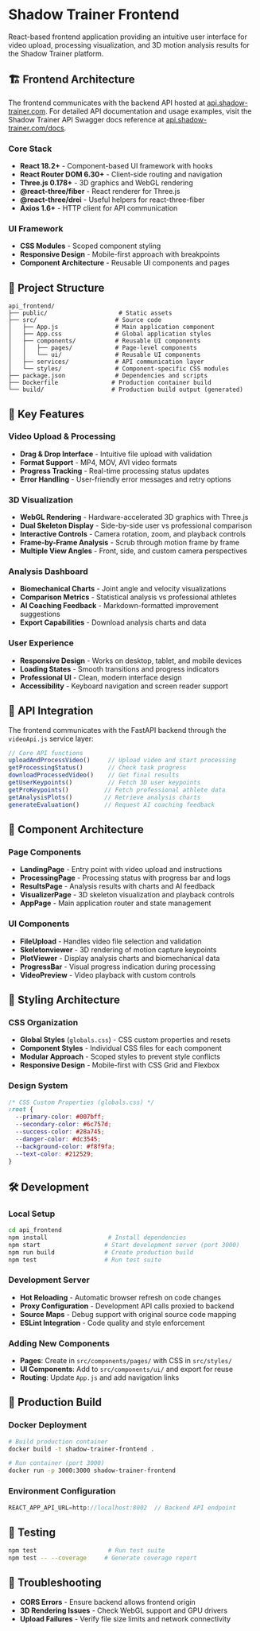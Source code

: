 # Shadow Trainer Frontend

React-based frontend application providing an intuitive user interface for video upload, processing visualization, and 3D motion analysis results for the Shadow Trainer platform.

## 🏗️ Frontend Architecture

The frontend communicates with the backend API hosted at [api.shadow-trainer.com](https://api.shadow-trainer.com).
For detailed API documentation and usage examples, visit the Shadow Trainer API Swagger docs reference at [api.shadow-trainer.com/docs](https://api.shadow-trainer.com/docs).

### Core Stack
- **React 18.2+** - Component-based UI framework with hooks
- **React Router DOM 6.30+** - Client-side routing and navigation
- **Three.js 0.178+** - 3D graphics and WebGL rendering
- **@react-three/fiber** - React renderer for Three.js
- **@react-three/drei** - Useful helpers for react-three-fiber
- **Axios 1.6+** - HTTP client for API communication

### UI Framework
- **CSS Modules** - Scoped component styling
- **Responsive Design** - Mobile-first approach with breakpoints
- **Component Architecture** - Reusable UI components and pages

## 📁 Project Structure

```
api_frontend/
├── public/                    # Static assets
├── src/                      # Source code
│   ├── App.js                # Main application component
│   ├── App.css               # Global application styles
│   ├── components/           # Reusable UI components
│   │   ├── pages/            # Page-level components
│   │   └── ui/               # Reusable UI components
│   ├── services/             # API communication layer
│   └── styles/               # Component-specific CSS modules
├── package.json              # Dependencies and scripts
├── Dockerfile               # Production container build
└── build/                   # Production build output (generated)
```

## 🎯 Key Features

### Video Upload & Processing
- **Drag & Drop Interface** - Intuitive file upload with validation
- **Format Support** - MP4, MOV, AVI video formats
- **Progress Tracking** - Real-time processing status updates
- **Error Handling** - User-friendly error messages and retry options

### 3D Visualization
- **WebGL Rendering** - Hardware-accelerated 3D graphics with Three.js
- **Dual Skeleton Display** - Side-by-side user vs professional comparison
- **Interactive Controls** - Camera rotation, zoom, and playback controls
- **Frame-by-Frame Analysis** - Scrub through motion frame by frame
- **Multiple View Angles** - Front, side, and custom camera perspectives

### Analysis Dashboard
- **Biomechanical Charts** - Joint angle and velocity visualizations
- **Comparison Metrics** - Statistical analysis vs professional athletes
- **AI Coaching Feedback** - Markdown-formatted improvement suggestions
- **Export Capabilities** - Download analysis charts and data

### User Experience
- **Responsive Design** - Works on desktop, tablet, and mobile devices
- **Loading States** - Smooth transitions and progress indicators
- **Professional UI** - Clean, modern interface design
- **Accessibility** - Keyboard navigation and screen reader support

## 🔗 API Integration

The frontend communicates with the FastAPI backend through the `videoApi.js` service layer:

```javascript
// Core API functions
uploadAndProcessVideo()     // Upload video and start processing
getProcessingStatus()       // Check task progress
downloadProcessedVideo()    // Get final results
getUserKeypoints()          // Fetch 3D user keypoints
getProKeypoints()          // Fetch professional athlete data
getAnalysisPlots()         // Retrieve analysis charts
generateEvaluation()       // Request AI coaching feedback
```

## 🧩 Component Architecture

### Page Components
- **LandingPage** - Entry point with video upload and instructions
- **ProcessingPage** - Processing status with progress bar and logs
- **ResultsPage** - Analysis results with charts and AI feedback
- **VisualizerPage** - 3D skeleton visualization and playback controls
- **AppPage** - Main application router and state management

### UI Components
- **FileUpload** - Handles video file selection and validation
- **Skeletonviewer** - 3D rendering of motion capture keypoints
- **PlotViewer** - Display analysis charts and biomechanical data
- **ProgressBar** - Visual progress indication during processing
- **VideoPreview** - Video playback with custom controls

## 🎨 Styling Architecture

### CSS Organization
- **Global Styles** (`globals.css`) - CSS custom properties and resets
- **Component Styles** - Individual CSS files for each component
- **Modular Approach** - Scoped styles to prevent style conflicts
- **Responsive Design** - Mobile-first with CSS Grid and Flexbox

### Design System
```css
/* CSS Custom Properties (globals.css) */
:root {
  --primary-color: #007bff;
  --secondary-color: #6c757d;
  --success-color: #28a745;
  --danger-color: #dc3545;
  --background-color: #f8f9fa;
  --text-color: #212529;
}
```

## 🛠️ Development

### Local Setup
```bash
cd api_frontend
npm install                 # Install dependencies
npm start                  # Start development server (port 3000)
npm run build              # Create production build
npm test                   # Run test suite
```

### Development Server
- **Hot Reloading** - Automatic browser refresh on code changes
- **Proxy Configuration** - Development API calls proxied to backend
- **Source Maps** - Debug support with original source code mapping
- **ESLint Integration** - Code quality and style enforcement

### Adding New Components

- **Pages**: Create in `src/components/pages/` with CSS in `src/styles/`
- **UI Components**: Add to `src/components/ui/` and export for reuse
- **Routing**: Update `App.js` and add navigation links

## 🚀 Production Build

### Docker Deployment
```bash
# Build production container
docker build -t shadow-trainer-frontend .

# Run container (port 3000)
docker run -p 3000:3000 shadow-trainer-frontend
```

### Environment Configuration
```javascript
REACT_APP_API_URL=http://localhost:8002  // Backend API endpoint
```

## 🧪 Testing

```bash
npm test                    # Run test suite
npm test -- --coverage     # Generate coverage report
```

## 🔧 Troubleshooting

- **CORS Errors** - Ensure backend allows frontend origin
- **3D Rendering Issues** - Check WebGL support and GPU drivers
- **Upload Failures** - Verify file size limits and network connectivity